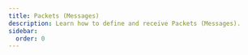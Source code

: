 ```yaml
---
title: Packets (Messages)
description: Learn how to define and receive Packets (Messages).
sidebar:
  order: 0
---
```

